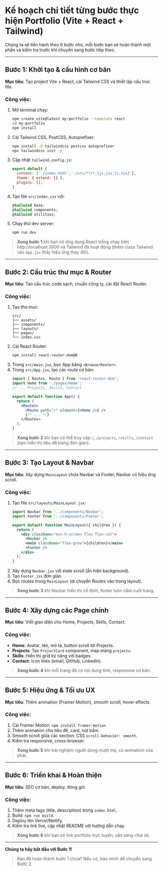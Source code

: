 # Kế hoạch chi tiết từng bước thực hiện Portfolio (Vite + React + Tailwind)

Chúng ta sẽ tiến hành theo 6 bước nhỏ, mỗi bước bạn sẽ hoàn thành một phần và kiểm tra trước khi chuyển sang bước tiếp theo.

---

## Bước 1: Khởi tạo & cấu hình cơ bản

**Mục tiêu**: Tạo project Vite + React, cài Tailwind CSS và thiết lập cấu trúc file.

### Công việc:
1. Mở terminal chạy:
   ```bash
   npm create vite@latest my-portfolio --template react
   cd my-portfolio
   npm install
   ```
2. Cài Tailwind CSS, PostCSS, Autoprefixer:
   ```bash
   npm install -D tailwindcss postcss autoprefixer
   npx tailwindcss init -p
   ```
3. Cập nhật `tailwind.config.js`:
   ```js
   export default {
     content: ['./index.html','./src/**/*.{js,jsx,ts,tsx}'],
     theme: { extend: {} },
     plugins: [],
   }
   ```
4. Tạo file `src/index.css` với:
   ```css
   @tailwind base;
   @tailwind components;
   @tailwind utilities;
   ```
5. Chạy thử dev server:
   ```bash
   npm run dev
   ```

> **Xong bước 1** khi bạn có ứng dụng React trống chạy trên http://localhost:3000 và Tailwind đã hoạt động (thêm class Tailwind vào `App.jsx` thấy hiệu ứng thay đổi).

---

## Bước 2: Cấu trúc thư mục & Router

**Mục tiêu**: Tạo cấu trúc code sạch, chuẩn công ty, cài đặt React Router.

### Công việc:
1. Tạo thư mục:
   ```
   src/
   ├── assets/
   ├── components/
   ├── layouts/
   ├── pages/
   └── index.css
   ```
2. Cài React Router:
   ```bash
   npm install react-router-dom@6
   ```
3. Trong `src/main.jsx`, bọc App bằng `<BrowserRouter>`.
4. Trong `src/App.jsx`, tạo các route cơ bản:
   ```jsx
   import { Routes, Route } from 'react-router-dom';
   import Home from './pages/Home';
   // ... Projects, Skills, Contact

   export default function App() {
     return (
       <Routes>
         <Route path="/" element={<Home />} />
         {/* ... */}
       </Routes>
     );
   }
   ```

> **Xong bước 2** khi bạn có thể truy cập `/`, `/projects`, `/skills`, `/contact` (tạm hiển thị tiêu đề trang đơn giản).

---

## Bước 3: Tạo Layout & Navbar

**Mục tiêu**: Xây dựng `MainLayout` chứa Navbar và Footer, Navbar có hiệu ứng scroll.

### Công việc:
1. Tạo file `src/layouts/MainLayout.jsx`:
   ```jsx
   import Navbar from '../components/Navbar';
   import Footer from '../components/Footer';

   export default function MainLayout({ children }) {
     return (
       <div className="min-h-screen flex flex-col">
         <Navbar />
         <main className="flex-grow">{children}</main>
         <Footer />
       </div>
     );
   }
   ```
2. Xây dựng `Navbar.jsx` với state scroll (ẩn hiện background).
3. Tạo `Footer.jsx` đơn giản.
4. Bọc routes trong `MainLayout` (di chuyển Routes vào trong layout).

> **Xong bước 3** khi Navbar hiển thị cố định, footer luôn nằm cuối trang.

---

## Bước 4: Xây dựng các Page chính

**Mục tiêu**: Viết giao diện cho Home, Projects, Skills, Contact.

### Công việc:
- **Home**: Avatar, tên, mô tả, button scroll tới Projects.
- **Projects**: Tạo `ProjectCard` component, map mảng `projects`.
- **Skills**: Hiển thị grid kỹ năng với badges.
- **Contact**: Icon links (email, GitHub, LinkedIn).

> **Xong bước 4** khi mỗi trang đã có nội dung tĩnh, responsive cơ bản.

---

## Bước 5: Hiệu ứng & Tối ưu UX

**Mục tiêu**: Thêm animation (Framer Motion), smooth scroll, hover effects.

### Công việc:
1. Cài Framer Motion: `npm install framer-motion`
2. Thêm animation cho tiêu đề, card, nút bấm.
3. Smooth scroll giữa các section: CSS `scroll-behavior: smooth`.
4. Kiểm tra responsive, cross-browser.

> **Xong bước 5** khi trải nghiệm người dùng mượt mà, có animation vừa phải.

---

## Bước 6: Triển khai & Hoàn thiện

**Mục tiêu**: SEO cơ bản, deploy, đóng gói.

### Công việc:
1. Thêm meta tags (title, description) trong `index.html`.
2. Build: `npm run build`.
3. Deploy lên Vercel/Netlify.
4. Kiểm tra link live, cập nhật README với hướng dẫn chạy.

> **Xong bước 6** khi bạn có link portfolio trực tuyến, sẵn sàng chia sẻ.

---

**Chúng ta hãy bắt đầu với Bước 1!**

> Bạn đã hoàn thành bước 1 chưa? Nếu có, báo mình để chuyển sang Bước 2.
